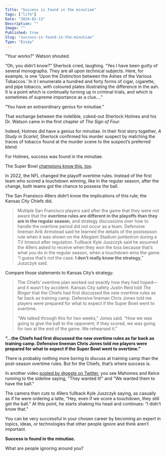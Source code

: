 ```yaml
---
Title: "Success is found in the minutiae"
Tags: ["life"]
Date: "2024-02-13"
Description: ""
Image: ""
Published: true
Slug: "success-is-found-in-the-minutiae"
Type: "Essay"
---
```

“Your works?” Watson shouted.

“Oh, you didn’t know?” Sherlock cried, laughing. “Yes I have been guilty of several monographs. They are all upon technical subjects. Here, for example, is one ‘Upon the Distinction between the Ashes of the Various Tobaccos.’ In it I enumerate a hundred and forty forms of cigar, cigarette, and pipe tobacco, with coloured plates illustrating the difference in the ash. It is a point which is continually turning up in criminal trials, and which is sometimes of supreme importance as a clue….”

“You have an extraordinary genius for minutiae.”

That exchange between the indelible, coked-out Sherlock Holmes and his Dr. Watson came in the first chapter of _The Sign of Four_.

Indeed, Holmes did have a genius for minutiae. In their first story together, _A Study in Scarlet,_ Sherlock confirmed his murder suspect by matching the traces of tobacco found at the murder scene to the suspect’s preferred blend.

For Holmes, success was found in the minutiae.

The Super Bowl [champions know this, too](https://www.theringer.com/nfl/2024/2/12/24070402/san-francisco-49ers-receive-kick-overtime-decision-kyle-shanahan-super-bowl).

In 2022, the NFL changed the playoff overtime rules. Instead of the first team who scored a touchdown winning, like in the regular season, after the change, both teams got the chance to possess the ball.

The San Fransisco 49ers didn’t know the implications of this rule; the Kansas City Chiefs did.

> Multiple San Francisco players said after the game that they were not aware that the **overtime rules are different in the playoffs than they are in the regular season**, and strategy discussions over how to handle the overtime period did not occur as a team. Defensive lineman Arik Armstead said he learned the details of the postseason rule when it was shown on the Allegiant Stadium jumbotron during a TV timeout after regulation. Fullback Kyle Juszczyk said he assumed the 49ers asked to receive when they won the toss because that’s what you do in the regular season, when a touchdown wins the game. “I guess that’s not the case. **I don’t really know the strategy**,” Juszczyk said.

Compare those statements to Kansas City’s strategy:

> The Chiefs’ overtime plan worked out exactly how they had hoped—and it wasn’t by accident. Kansas City safety Justin Reid told _The Ringer_ that the Chiefs had first discussed the new overtime rules as far back as training camp. Defensive lineman Chris Jones told me players were prepared for what to expect if the Super Bowl went to overtime.
>
> “We talked through this for two weeks,” Jones said. “How we was going to give the ball to the opponent; if they scored, we was going for two at the end of the game. We rehearsed it.”

**“…the Chiefs had first discussed the new overtime rules as far back as training camp. Defensive lineman Chris Jones told me players were prepared for what to expect if the Super Bowl went to overtime.”**

There is probably nothing more boring to discuss at training camp than the post-season overtime rules. But for the Chiefs, that’s where success is.

In another video [posted by @oeste on Twitter](https://x.com/oeste/status/1758148881529909531?s=20), you see Mahomes and Kelce running to the sideline saying, "They wanted it!" and "We wanted them to have the ball."

The camera then cuts to 49ers fullback Kyle Juszczyk saying, as casually as if he were ordering a latte, “Hey, even if we score a touchdown, they still get the ball.” At this point, he starts shaking his head and continues: “I didn’t know that.”

You can be very successful in your chosen career by becoming an expert in topics, ideas, or technologies that other people ignore and think aren’t important.

**Success is found in the minutiae.**

What are people ignoring around you?
